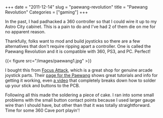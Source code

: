 +++
date = "2011-12-14"
slug = "paewang-revolution"
title = "Paewang Revolution"
Categories = ["gaming"]
+++

In the past, I had padhacked a 360 controller so that I could wire it up to my Astro City cabinet.  This is a pain to do and I've had 2 of them die on me for no apparent reason.

Thankfully, folks want to mod and build joysticks so there are a few alternatives that don't require ripping apart a controller.  One is called the Paewang Revolution and it is compatible with 360, PS3, and PC.  Perfect!

{{< figure src="/images/paewang1.jpg" >}}

I bought this from [Focus Attack](http://www.focusattack.com/), which is a great shop for genuine arcade joystick parts. Their [page for the Paewang](http://www.focusattack.com/paewang/) shows great tutorials and info for getting it working, even [a video](http://www.youtube.com/watch?feature=player_embedded&v=Y_UiBgVWgzE) that completely breaks down how to solder up your stick and buttons to the PCB.

Following all this made the soldering a piece of cake. I ran into some small problems with the small button contact points because I used larger gauge wire than I should have, but other than that it was totally straightforward. Time for some 360 Cave port playin'!
